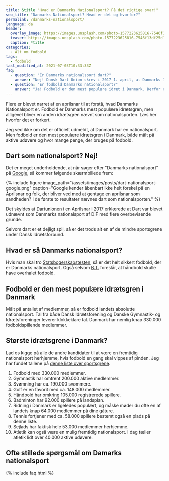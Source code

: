 ```yaml
---
title: &title "Hvad er Danmarks Nationalsport? Få det rigtige svar!"
seo_title: "Danmarks Nationalsport? Hvad er det og hvorfor?"
permalink: /danmarks-nationalsport/
language: da
header:
  overlay_image: https://images.unsplash.com/photo-1577223625816-7546f13df25d?ixlib=rb-1.2.1&ixid=MnwxMjA3fDB8MHxwaG90by1wYWdlfHx8fGVufDB8fHx8&auto=format&fit=crop&w=1900&q=5
  teaser: https://images.unsplash.com/photo-1577223625816-7546f13df25d?ixlib=rb-1.2.1&ixid=MnwxMjA3fDB8MHxwaG90by1wYWdlfHx8fGVufDB8fHx8&auto=format&fit=crop&w=400&q=5
  caption: *title
categories:
  - Alt om fodbold
tags:
  - fodbold
last_modified_at: 2021-07-03T10:33:33Z
faq:
  - question: "Er Danmarks nationalsport dart?"
    answer: "Nej! Dansk Dart Union skrev i 2017 1. april, at Danmarks Idræts-Forbund havde udnævnt dart til Danmarks Nationalsport. Siden har flere ukritisk lavet en Google-søgning og gentaget denne aprilsnar som om det var sandt!"
  - question: "Er fodbold Danmarks nationalsport?"
    answer: "Ja! Fodbold er den mest populære idræt i Danmark. Derfor er det Danmarks nationalsport."
---
```


Flere er blevet narret af en aprilsnar til at forstå, hvad Danmarks Nationalsport er. Fodbold er Danmarks mest populære idrætsgren, men alligevel bliver en anden idrætsgren nævnt som nationalsporten. Læs her hvorfor det er forkert.

Jeg ved ikke om det er officielt udmeldt, at Danmark har en nationalsport. Men fodbold er den mest populære idrætsgren i Danmark, både målt på aktive udøvere og hvor mange penge, der bruges på fodbold.

## Dart som nationalsport? Nej!

Det er meget underholdende, at når søger efter "Danmarks nationalsport" på [Google](https://www.google.com/search?q=danmarks+nationalsport), så kommer følgende skærmbillede frem:

{% include figure image_path="/assets/images/posts/dart-nationalsport-google.png" caption="Google kender åbenbart ikke helt forskel på en Aprilsnar og folk, der bliver ved med at gentage en aprilsnar som sandheden? I de første to resultater nævnes dart som nationalsporten." %}

Det skyldes at [Dartunionen](https://www.dart-ddu.dk/dart-nyheder/dif-dart-udnaevnt-til-danmarks-officielle-nationalsport/) i en Aprilsnar i 2017 erklærede at Dart var blevet udnævnt som Danmarks nationalsport af DIF med flere overbevisende grunde.

Selvom dart er et dejligt spil, så er det trods alt en af de mindre sportsgrene under Dansk Idrætsforbund.

## Hvad er så Danmarks nationalsport?

Hvis man skal tro [Statsbogerskabstesten](http://statsborgerskabstest.dk/sport-i-danmark/), så er det helt sikkert fodbold, der er Danmarks nationalsport. Også selvom [B.T.](https://www.bt.dk/sport/fodbold-eller-haandbold-som-nationalsport-her-er-den-helt-taette-afgoerelse-fra) foreslår, at håndbold skulle have overhalet fodbold.

## Fodbold er den mest populære idrætsgren i Danmark

Målt på antallet af medlemmer, så er fodbold landets absolutte nationalsport. Tal fra både Dansk Idrætsforening og Danske Gymnastik- og Idrætsforeninger leverer klokkeklare tal. Danmark har nemlig knap 330.000 fodboldspillende medlemmer.

## Største idrætsgrene i Danmark?

Lad os kigge på alle de andre kandidater til at være en fremtidig nationalsport herhjemme, hvis fodbold en gang skal vippes af pinden. Jeg har fundet tallene på [denne liste over sportsgrene](https://www.motionsplan.dk/sportsgrene-liste/).

1. Fodbold med 330.000 medlemmer.
2. Gymnastik har omtrent 200.000 aktive medlemmer.
3. Svømning har ca. 190.000 svømmere.
4. Golf er en favorit med ca. 148.000 medlemmer.
5. Håndbold har omkring 105.000 registrerede spillere.
6. Badminton har 92.000 spillere på landsplan.
7. Ridning i Danmark er ligeledes populært, og måske møder du ofte en af landets knap 64.000 medlemmer på dine gåture.
8. Tennis fortjener med ca. 58.000 spillere bestemt også en plads på denne liste.
9. Sejlads har faktisk hele 53.000 medlemmer herhjemme.
10. Atletik kan også være en mulig fremtidig nationalsport. I dag tæller atletik lidt over 40.000 aktive udøvere.

## Ofte stillede spørgsmål om Damarks nationalsport

{% include faq.html %}
